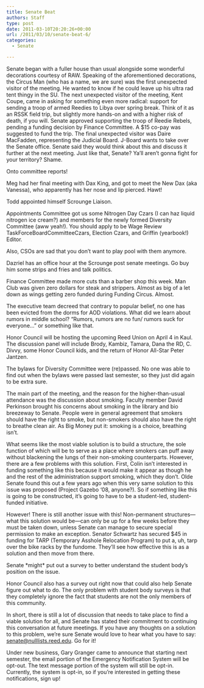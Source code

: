 ```yaml
---
title: Senate Beat
authors: Staff
type: post
date: 2011-03-10T20:20:26+00:00
url: /2011/03/10/senate-beat-6/
categories:
  - Senate

---
```

Senate began with a fuller house than usual alongside some wonderful decorations courtesy of RAW. Speaking of the aforementioned decorations, the Circus Man (who has a name, we are sure) was the first unexpected visitor of the meeting. He wanted to know if he could leave up his ultra rad tent thingy in the SU. The next unexpected visitor of the meeting, Kent Coupe, came in asking for something even more radical: support for sending a troop of armed Reedies to Libya over spring break. Think of it as an RSSK field trip, but slightly more hands-on and with a higher risk of death, if you will. Senate approved supporting the troop of Reedie Rebels, pending a funding decision by Finance Committee. A $15 co-pay was suggested to fund the trip. The final unexpected visitor was Daire MacFadden, representing the Judicial Board. J-Board wants to take over the Senate office. Senate said they would think about this and discuss it further at the next meeting. Just like that, Senate? Ya’ll aren’t gonna fight for your territory? Shame.

Onto committee reports!

Meg had her final meeting with Dax King, and got to meet the New Dax (aka Vanessa), who apparently has her nose and lip pierced. Hawt!

Todd appointed himself Scrounge Liaison.

Appointments Committee got us some Nitrogen Day Czars (I can haz liquid nitrogen ice cream?) and members for the newly formed Diversity Committee (aww yeah!). You should apply to be Wage Review TaskForceBoardCommitteeCzars, Election Czars, and Griffin (yearbook!) Editor.

Also, CSOs are sad that you don’t want to play pool with them anymore.

Dazriel has an office hour at the Scrounge post senate meetings. Go buy him some strips and fries and talk politics.

Finance Committee made more cuts than a barber shop this week. Man Club was given zero dollars for steak and strippers. Almost as big of a let down as wings getting zero funded during Funding Circus. Almost.

The executive team decreed that contrary to popular belief, no one has been evicted from the dorms for AOD violations. What did we learn about rumors in middle school? “Rumors, rumors are no fun/ rumors suck for everyone&#8230;” or something like that.

Honor Council will be hosting the upcoming Reed Union on April 4 in Kaul. The discussion panel will include Brody, Kambiz, Tamara, Dana the RD, C. Divvy, some Honor Council kids, and the return of Honor All-Star Peter Jantzen.

The bylaws for Diversity Committee were (re)passed. No one was able to find out when the bylaws were passed last semester, so they just did again to be extra sure.

The main part of the meeting, and the reason for the higher-than-usual attendance was the discussion about smoking. Faculty member David Perkinson brought his concerns about smoking in the library and bio breezeway to Senate. People were in general agreement that smokers should have the right to smoke, but non-smokers should also have the right to breathe clean air. As Big Money put it: smoking is a choice, breathing isn’t.

What seems like the most viable solution is to build a structure, the sole function of which will be to serve as a place where smokers can puff away without blackening the lungs of their non-smoking counterparts. However, there are a few problems with this solution. First, Colin isn’t interested in funding something like this because it would make it appear as though he and the rest of the administration support smoking, which they don’t. Olde Senate found this out a few years ago when this very same solution to this issue was proposed (Project Gazebo ‘08, anyone?). So if something like this is going to be constructed, it’s going to have to be a student-led, student-funded initiative.

However! There is still another issue with this! Non-permanent structures—what this solution would be—can only be up for a few weeks before they must be taken down, unless Senate can manage to secure special permission to make an exception. Senator Schwartz has secured $45 in funding for TARP (Temporary Asshole Relocation Program) to put a, uh, tarp over the bike racks by the fundome. They’ll see how effective this is as a solution and then move from there.
  
Senate \*might\* put out a survey to better understand the student body’s position on the issue.

Honor Council also has a survey out right now that could also help Senate figure out what to do. The only problem with student body surveys is that they completely ignore the fact that students are not the only members of this community.

In short, there is still a lot of discussion that needs to take place to find a viable solution for all, and Senate has stated their commitment to continuing this conversation at future meetings. If you have any thoughts on a solution to this problem, we’re sure Senate would love to hear what you have to say: [&#x73;&#x65;&#x6e;&#x61;&#x74;&#x65;&#x40;<span class="oe_displaynone">null</span>&#x6c;&#x69;&#x73;&#x74;&#x73;&#x2e;&#x72;&#x65;&#x65;&#x64;&#x2e;&#x65;&#x64;&#x75;][1]. Go for it!

Under new business, Gary Granger came to announce that starting next semester, the email portion of the Emergency Notification System will be opt-out. The text message portion of the system will still be opt-in. Currently, the system is opt-in, so if you’re interested in getting these notifications, sign up!

 [1]: mailto:&#x73;&#x65;&#x6e;&#x61;&#x74;&#x65;&#x40;&#x6c;&#x69;&#x73;&#x74;&#x73;&#x2e;&#x72;&#x65;&#x65;&#x64;&#x2e;&#x65;&#x64;&#x75;